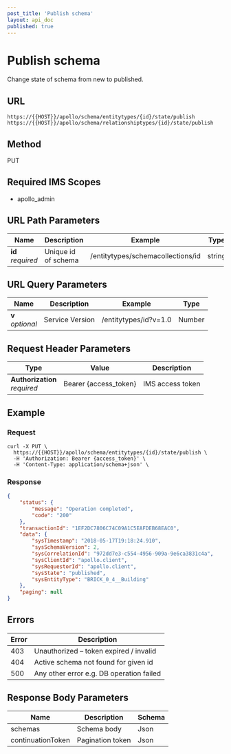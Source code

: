 ```yaml
---
post_title: 'Publish schema'
layout: api_doc
published: true
---
```

# Publish schema

Change state of schema from new to published.

## URL

`https://{{HOST}}/apollo/schema/entitytypes/{id}/state/publish`
`https://{{HOST}}/apollo/schema/relationshiptypes/{id}/state/publish`

## Method

<div class="put">PUT</div>

## Required IMS Scopes

* apollo_admin

## URL Path Parameters

|Name|Description|Example|Type|
|---|---|---|---|
|**id** <br>*required*|Unique id of schema|/entitytypes/schemacollections/id|string|

## URL Query Parameters

|Name|Description|Example|Type|
|---|---|---|---|
|**v** <br>*optional*|Service Version|/entitytypes/id?v=1.0|Number|

## Request Header Parameters

|Type|Value|Description|
|---|---|---|
|**Authorization** <br>*required*|Bearer {access_token}|IMS access token|


## Example

### Request

```shell
curl -X PUT \
  https://{{HOST}}/apollo/schema/entitytypes/{id}/state/publish \
  -H 'Authorization: Bearer {access_token}' \
  -H 'Content-Type: application/schema+json' \
```

### Response

```json
{
    "status": {
        "message": "Operation completed",
        "code": "200"
    },
    "transactionId": "1EF2DC7806C74C09A1C5EAFDEB68EAC0",
    "data": {
        "sysTimestamp": "2018-05-17T19:18:24.910",
        "sysSchemaVersion": 2,
        "sysCorrelationId": "972dd7e3-c554-4956-909a-9e6ca3831c4a",
        "sysClientId": "apollo.client",
        "sysRequestorId": "apollo.client",
        "sysState": "published",
        "sysEntityType": "BRICK_0_4__Building"
    },
    "paging": null
}
```

## Errors

|Error|Description|
|---|---|
|403|Unauthorized – token expired / invalid  |
|404|Active schema not found for given id	 |
|500|Any other error e.g. DB operation failed|

## Response Body Parameters

|Name|Description|Schema|
|---|---|---|
|schemas          |Schema body|Json |
|continuationToken     |Pagination token|Json|
